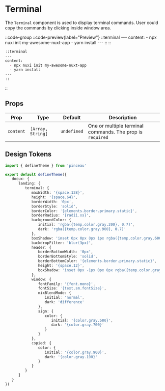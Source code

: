 # Terminal

The `Terminal` component is used to display terminal commands. User could copy the commands by clicking inside window area.

::code-group
  ::code-preview{label="Preview"}
    ::terminal
    ---
    content:
      - npx nuxi init my-awesome-nuxt-app
      - yarn install
    ---
    ::
  ::

  ```md [MDC]
  ::terminal
  ---
  content:
    - npx nuxi init my-awesome-nuxt-app
    - yarn install
  ---
  ::
  ```
::

## Props

| **Prop** | **Type** | **Default** | **Description** |
|--|--|--|--|
| `content` | `[Array, String]` | `undefined` | One or multiple terminal commands. The prop is `required` |

## Design Tokens

```ts [tokens.config.ts]
import { defineTheme } from 'pinceau'

export default defineTheme({
   docux: {
      landing: {
         terminal: {
            maxWidth: '{space.128}',
            height: '{space.64}',
            borderWidth: '0px',
            borderStyle: 'solid',
            borderColor: '{elements.border.primary.static}',
            borderRadius: '{radii.xs}',
            backgroundColor: {
               initial: 'rgba({temp.color.gray.200}, 0.7)',
               dark: 'rgba({temp.color.gray.900}, 0.7)'
            },
            boxShadow: 'inset 0px 0px 0px 1px rgba({temp.color.gray.600}, 0.3), {shadow.2xl}',
            backdropFilter: 'blur(3px)',
            header: {
               borderBottomWidth: '0px',
               borderBottomStyle: 'solid',
               borderBottomColor: '{elements.border.primary.static}',
               height: '{space.12}',
               boxShadow: 'inset 0px -1px 0px 0px rgba({temp.color.gray.600}, 0.3)'
            },
            window: {
               fontFamily: '{font.mono}',
               fontSize: '{text.sm.fontSize}',
               mixBlendMode: {
                  initial: 'normal',
                  dark: 'difference'
               },
               sign: {
                  color: {
                     initial: '{color.gray.500}',
                     dark: '{color.gray.700}'
                  }
               }
            },
            copied: {
               color: {
                  initial: '{color.gray.900}',
                  dark: '{color.gray.100}'
               }
            }
         }
      }
   }
})
```
